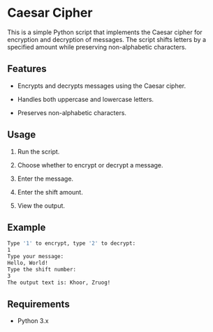 
# Caesar Cipher

  

This is a simple Python script that implements the Caesar cipher for encryption and decryption of messages. The script shifts letters by a specified amount while preserving non-alphabetic characters.

  

## Features

  

- Encrypts and decrypts messages using the Caesar cipher.

- Handles both uppercase and lowercase letters.

- Preserves non-alphabetic characters.

  

## Usage

  

1. Run the script.

2. Choose whether to encrypt or decrypt a message.

3. Enter the message.

4. Enter the shift amount.

5. View the output.

  

## Example

  ```bash
Type '1' to encrypt, type '2' to decrypt:
1
Type your message:
Hello, World!
Type the shift number:
3
The output text is: Khoor, Zruog!
```
  
  

## Requirements
- Python 3.x